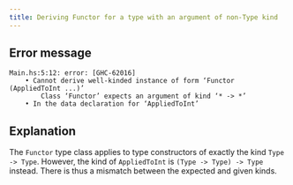 ```yaml
---
title: Deriving Functor for a type with an argument of non-Type kind
---
```


## Error message

```
Main.hs:5:12: error: [GHC-62016]
    • Cannot derive well-kinded instance of form ‘Functor (AppliedToInt ...)’
        Class ‘Functor’ expects an argument of kind ‘* -> *’
    • In the data declaration for ‘AppliedToInt’
```

## Explanation

The `Functor` type class applies to type constructors of
exactly the kind `Type -> Type`. However, the kind of `AppliedToInt`
is `(Type -> Type) -> Type` instead. There is thus a mismatch
between the expected and given kinds.
